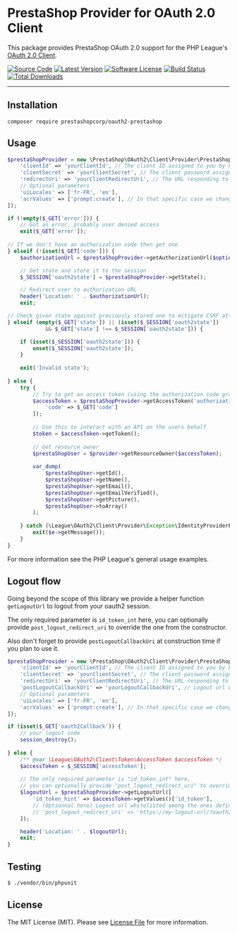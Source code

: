 # PrestaShop Provider for OAuth 2.0 Client

This package provides PrestaShop OAuth 2.0 support for the PHP League's [OAuth 2.0 Client](https://github.com/thephpleague/oauth2-client).

[![Source Code](https://img.shields.io/badge/source-PrestaShopCorp/oauth2--prestashop-blue.svg?style=flat-square)](https://github.com/PrestaShopCorp/oauth2-prestashop)
[![Latest Version](https://img.shields.io/github/release/PrestaShopCorp/oauth2-prestashop.svg?style=flat-square)](https://github.com/PrestaShopCorp/oauth2-prestashop/releases)
[![Software License](https://img.shields.io/badge/license-MIT-brightgreen.svg?style=flat-square)](https://github.com/PrestaShopCorp/oauth2-prestashop/blob/main/LICENSE)
[![Build Status](https://img.shields.io/github/actions/workflow/status/PrestaShopCorp/oauth2-prestashop/.github/workflows/php.yml?label=CI&logo=github&style=flat-square)](https://github.com/PrestaShopCorp/oauth2-prestashop/actions?query=workflow%3ACI)
[![Total Downloads](https://img.shields.io/packagist/dt/PrestaShopCorp/oauth2-prestashop.svg?style=flat-square)](https://packagist.org/packages/prestashopcorp/oauth2-prestashop)

---

## Installation

```
composer require prestashopcorp/oauth2-prestashop
```

[//]: # (Project is not yet published on Packagist, but you can still configure a repository in your composer.json:)

[//]: # ()
[//]: # (```json)

[//]: # ("repositories": [)

[//]: # (    {)

[//]: # (        "type": "vcs",)

[//]: # (        "url": "git@github.com:PrestaShopCorp/oauth2-prestashop.git")

[//]: # (    })

[//]: # (],)

[//]: # (```)

## Usage

```php
$prestaShopProvider = new \PrestaShop\OAuth2\Client\Provider\PrestaShop([
    'clientId' => 'yourClientId', // The client ID assigned to you by PrestaShop
    'clientSecret' => 'yourClientSecret', // The client password assigned to you by PrestaShop
    'redirectUri' => 'yourClientRedirectUri', // The URL responding to the code flow implemented here
    // Optional parameters
    'uiLocales' => ['fr-FR', 'en'],
    'acrValues' => ['prompt:create'], // In that specific case we change the default prompt to the "register" page
]);

if (!empty($_GET['error'])) {
    // Got an error, probably user denied access
    exit($_GET['error']);
    
// If we don't have an authorization code then get one
} elseif (!isset($_GET['code'])) {
    $authorizationUrl = $prestaShopProvider->getAuthorizationUrl($options);

    // Get state and store it to the session
    $_SESSION['oauth2state'] = $prestaShopProvider->getState();

    // Redirect user to authorization URL
    header('Location: ' . $authorizationUrl);
    exit;

// Check given state against previously stored one to mitigate CSRF attack
} elseif (empty($_GET['state']) || (isset($_SESSION['oauth2state']) 
            && $_GET['state'] !== $_SESSION['oauth2state'])) {

    if (isset($_SESSION['oauth2state'])) {
        unset($_SESSION['oauth2state']);
    }
    
    exit('Invalid state');
    
} else {
    try {
        // Try to get an access token (using the authorization code grant)
        $accessToken = $prestaShopProvider->getAccessToken('authorization_code', [
            'code' => $_GET['code']
        ]);
    
        // Use this to interact with an API on the users behalf
        $token = $accessToken->getToken();
        
        // Get resource owner
        $prestaShopUser = $provider->getResourceOwner($accessToken);
        
        var_dump(
            $prestaShopUser->getId(),
            $prestaShopUser->getName(),
            $prestaShopUser->getEmail(),
            $prestaShopUser->getEmailVerified(),
            $prestaShopUser->getPicture(),
            $prestaShopUser->toArray()
        );
    
    } catch (\League\OAuth2\Client\Provider\Exception\IdentityProviderException $e) {
        exit($e->getMessage());
    }
}
```

For more information see the PHP League's general usage examples.

## Logout flow 

Going beyond the scope of this library we provide a helper function `getLogoutUrl` to logout from your oauth2 session.

The only required parameter is `id_token_int` here, you can optionally provide `post_logout_redirect_uri` to override the one from the constructor.

Also don't forget to provide `postLogoutCallbackUri` at construction time if you plan to use it.

```php
$prestaShopProvider = new \PrestaShop\OAuth2\Client\Provider\PrestaShop([
    'clientId' => 'yourClientId', // The client ID assigned to you by PrestaShop
    'clientSecret' => 'yourClientSecret', // The client password assigned to you by PrestaShop
    'redirectUri' => 'yourClientRedirectUri', // The URL responding to the code flow implemented here
    'postLogoutCallbackUri' => 'yourLogoutCallbackUri', // Logout url whitelisted among the ones defined with your client
    // Optional parameters
    'uiLocales' => ['fr-FR', 'en'],
    'acrValues' => ['prompt:create'], // In that specific case we change the default prompt to the "register" page
]);

if (isset($_GET['oauth2Callback')) {
    // your logout code
    session_destroy();
    
} else {
    /** @var \League\OAuth2\Client\Token\AccessToken $accessToken */
    $accessToken = $_SESSION['accessToken'];
    
    // The only required parameter is "id_token_int" here, 
    // you can optionally provide "post_logout_redirect_uri" to override the one from the constructor.
    $logoutUrl = $prestaShopProvider->getLogoutUrl([
        'id_token_hint' => $accessToken->getValues()['id_token'],
        // (Optionnal here) Logout url whitelisted among the ones defined with your client
        // 'post_logout_redirect_uri' => 'https://my-logout-url/?oauth2Callback',
    ]);

    header('Location: ' . $logoutUrl);
    exit;
}
```

## Testing

``` bash
$ ./vendor/bin/phpunit
```

## License

The MIT License (MIT). Please see [License File](https://github.com/prestashopcorp/oauth2-prestashop/blob/master/LICENSE) for more information.